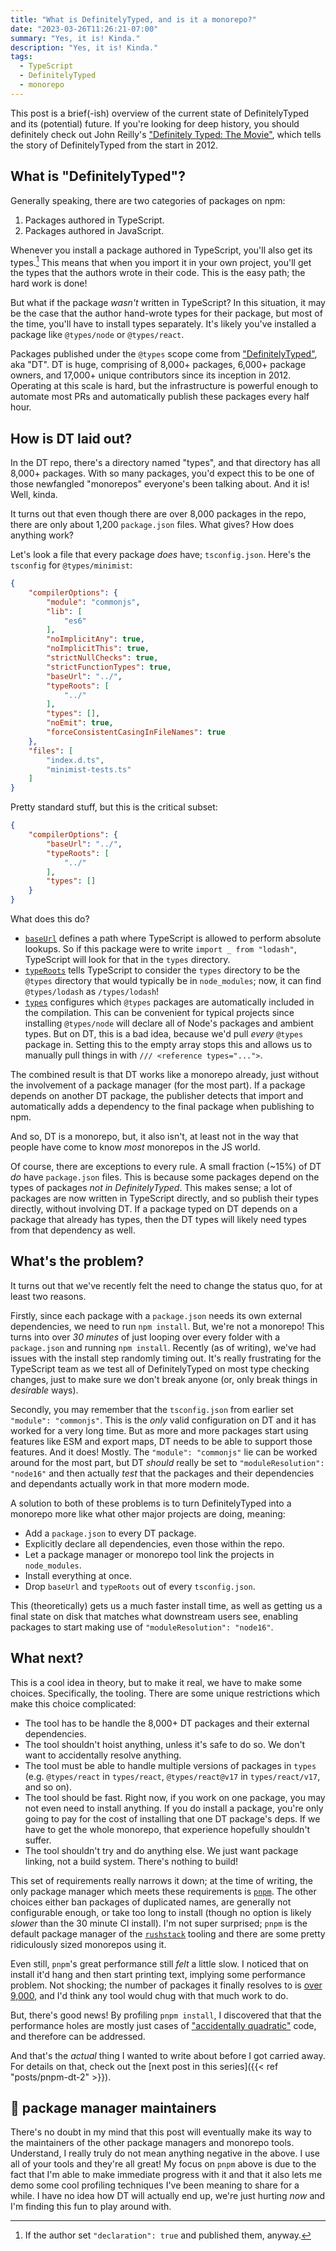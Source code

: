 ```yaml
---
title: "What is DefinitelyTyped, and is it a monorepo?"
date: "2023-03-26T11:26:21-07:00"
summary: "Yes, it is! Kinda."
description: "Yes, it is! Kinda."
tags:
  - TypeScript
  - DefinitelyTyped
  - monorepo
---
```


This post is a brief(-ish) overview of the current state of DefinitelyTyped and
its (potential) future. If you're looking for deep history, you should
definitely check out John Reilly's
["Definitely Typed: The Movie"](https://johnnyreilly.com/definitely-typed-the-movie),
which tells the story of DefinitelyTyped from the start in 2012.

## What is "DefinitelyTyped"?

Generally speaking, there are two categories of packages on npm:

1. Packages authored in TypeScript.
1. Packages authored in JavaScript.

Whenever you install a package authored in TypeScript, you'll also get its
types.[^declaration true] This means that when you import it in your own
project, you'll get the types that the authors wrote in their code. This is the
easy path; the hard work is done!

[^declaration true]: If the author set `"declaration": true` and published them,
    anyway.

But what if the package _wasn't_ written in TypeScript? In this situation, it
may be the case that the author hand-wrote types for their package, but most of
the time, you'll have to install types separately. It's likely you've installed
a package like `@types/node` or `@types/react`.

Packages published under the `@types` scope come from
["DefinitelyTyped"](https://github.com/DefinitelyTyped/DefinitelyTyped), aka
"DT". DT is huge, comprising of 8,000+ packages, 6,000+ package owners, and
17,000+ unique contributors since its inception in 2012. Operating at this scale
is hard, but the infrastructure is powerful enough to automate most PRs and
automatically publish these packages every half hour.

## How is DT laid out?

In the DT repo, there's a directory named "types", and that directory has all
8,000+ packages. With so many packages, you'd expect this to be one of those
newfangled "monorepos" everyone's been talking about. And it is! Well, kinda.

It turns out that even though there are over 8,000 packages in the repo, there
are only about 1,200 `package.json` files. What gives? How does anything work?

Let's look a file that every package _does_ have; `tsconfig.json`. Here's the
`tsconfig` for `@types/minimist`:

```json
{
    "compilerOptions": {
        "module": "commonjs",
        "lib": [
            "es6"
        ],
        "noImplicitAny": true,
        "noImplicitThis": true,
        "strictNullChecks": true,
        "strictFunctionTypes": true,
        "baseUrl": "../",
        "typeRoots": [
            "../"
        ],
        "types": [],
        "noEmit": true,
        "forceConsistentCasingInFileNames": true
    },
    "files": [
        "index.d.ts",
        "minimist-tests.ts"
    ]
}
```

Pretty standard stuff, but this is the critical subset:

```json
{
    "compilerOptions": {
        "baseUrl": "../",
        "typeRoots": [
            "../"
        ],
        "types": []
    }
}
```

What does this do?

- [`baseUrl`](https://www.typescriptlang.org/tsconfig#baseUrl) defines a path
  where TypeScript is allowed to perform absolute lookups. So if this package
  were to write `import _ from "lodash"`, TypeScript will look for that in the
  `types` directory.
- [`typeRoots`](https://www.typescriptlang.org/tsconfig#typeRoots) tells
  TypeScript to consider the `types` directory to be the `@types` directory that
  would typically be in `node_modules`; now, it can find `@types/lodash` as
  `/types/lodash`!
- [`types`](https://www.typescriptlang.org/tsconfig#types) configures which
  `@types` packages are automatically included in the compilation. This can be
  convenient for typical projects since installing `@types/node` will declare
  all of Node's packages and ambient types. But on DT, this is a bad idea,
  because we'd pull _every_ `@types` package in. Setting this to the empty array
  stops this and allows us to manually pull things in with
  `/// <reference types="...">`.

The combined result is that DT works like a monorepo already, just without the
involvement of a package manager (for the most part). If a package depends on
another DT package, the publisher detects that import and automatically adds a
dependency to the final package when publishing to npm.

And so, DT is a monorepo, but, it also isn't, at least not in the way that
people have come to know _most_ monorepos in the JS world.

Of course, there are exceptions to every rule. A small fraction (~15%) of DT
_do_ have `package.json` files. This is because some packages depend on the
types of packages _not in DefinitelyTyped_. This makes sense; a lot of packages
are now written in TypeScript directly, and so publish their types directly,
without involving DT. If a package typed on DT depends on a package that already
has types, then the DT types will likely need types from that dependency as
well.

## What's the problem?

It turns out that we've recently felt the need to change the status quo, for at
least two reasons.

Firstly, since each package with a `package.json` needs its own external
dependencies, we need to run `npm install`. But, we're not a monorepo! This
turns into over _30 minutes_ of just looping over every folder with a
`package.json` and running `npm install`. Recently (as of writing), we've had
issues with the install step randomly timing out. It's really frustrating for
the TypeScript team as we test all of DefinitelyTyped on most type checking
changes, just to make sure we don't break anyone (or, only break things in
_desirable_ ways).

Secondly, you may remember that the `tsconfig.json` from earlier set
`"module": "commonjs"`. This is the _only_ valid configuration on DT and it has
worked for a very long time. But as more and more packages start using features
like ESM and export maps, DT needs to be able to support those features. And it
does! Mostly. The `"module": "commonjs"` lie can be worked around for the most
part, but DT _should_ really be set to `"moduleResolution": "node16"` and then
actually _test_ that the packages and their dependencies and dependants actually
work in that more modern mode.

A solution to both of these problems is to turn DefinitelyTyped into a monorepo
more like what other major projects are doing, meaning:

- Add a `package.json` to every DT package.
- Explicitly declare all dependencies, even those within the repo.
- Let a package manager or monorepo tool link the projects in `node_modules`.
- Install everything at once.
- Drop `baseUrl` and `typeRoots` out of every `tsconfig.json`.

This (theoretically) gets us a much faster install time, as well as getting us a
final state on disk that matches what downstream users see, enabling packages to
start making use of `"moduleResolution": "node16"`.

## What next?

This is a cool idea in theory, but to make it real, we have to make some
choices. Specifically, the tooling. There are some unique restrictions which
make this choice complicated:

- The tool has to be handle the 8,000+ DT packages and their external
  dependencies.
- The tool shouldn't hoist anything, unless it's safe to do so. We don't want to
  accidentally resolve anything.
- The tool must be able to handle multiple versions of packages in `types` (e.g.
  `@types/react` in `types/react`, `@types/react@v17` in `types/react/v17`, and
  so on).
- The tool should be fast. Right now, if you work on one package, you may not
  even need to install anything. If you do install a package, you're only going
  to pay for the cost of installing that one DT package's deps. If we have to
  get the whole monorepo, that experience hopefully shouldn't suffer.
- The tool shouldn't try and do anything else. We just want package linking, not
  a build system. There's nothing to build!

This set of requirements really narrows it down; at the time of writing, the
only package manager which meets these requirements is
[`pnpm`](https://pnpm.io/). The other choices either ban packages of duplicated
names, are generally not configurable enough, or take too long to install
(though no option is likely _slower_ than the 30 minute CI install). I'm not
super surprised; `pnpm` is the default package manager of the
[`rushstack`](https://rushstack.io/) tooling and there are some pretty
ridiculously sized monorepos using it.

Even still, `pnpm`'s great performance still _felt_ a little slow. I noticed
that on install it'd hang and then start printing text, implying some
performance problem. Not shocking; the number of packages it finally resolves to
is [over 9,000](https://www.youtube.com/watch?v=SiMHTK15Pik), and I'd think any
tool would chug with that much work to do.

But, there's good news! By profiling `pnpm install`, I discovered that that the
performance holes are mostly just cases of
["accidentally quadratic"](https://accidentallyquadratic.tumblr.com/) code, and
therefore can be addressed.

And that's the _actual_ thing I wanted to write about before I got carried away.
For details on that, check out the [next post in this series]({{< ref
"posts/pnpm-dt-2" >}}).

## 👋 package manager maintainers

There's no doubt in my mind that this post will eventually make its way to the
maintainers of the other package managers and monorepo tools. Understand, I
really truly do not mean anything negative in the above. I use all of your tools
and they're all great! My focus on `pnpm` above is due to the fact that I'm able
to make immediate progress with it and that it also lets me demo some cool
profiling techniques I've been meaning to share for a while. I have no idea how
DT will actually end up, we're just hurting _now_ and I'm finding this fun to
play around with.
